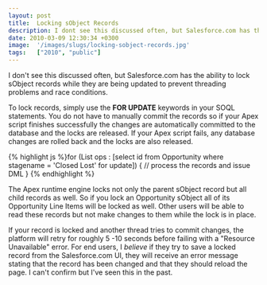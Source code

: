 ```yaml
---
layout: post
title:  Locking sObject Records
description: I dont see this discussed often, but Salesforce.com has the ability to lock sObject records while they are being updated to prevent threading problems and race conditions. To lock records, simply use the FOR UPDATE keywords in your SOQL statements. You do not have to manually commit the records so if your Apex script finishes successfully the changes are automatically committed to the database and the locks are released. If your Apex script fails, any database changes are rolled back and the loc
date: 2010-03-09 12:30:34 +0300
image:  '/images/slugs/locking-sobject-records.jpg'
tags:   ["2010", "public"]
---
```

<p>I don't see this discussed often, but Salesforce.com has the ability to lock sObject records while they are being updated to prevent threading problems and race conditions.</p><p style="clear: both">To lock records, simply use the <strong>FOR UPDATE</strong> keywords in your SOQL statements. You do not have to manually commit the records so if your Apex script finishes successfully the changes are automatically committed to the database and the locks are released. If your Apex script fails, any database changes are rolled back and the locks are also released.</p>
{% highlight js %}for (List<opportunity> ops : [select id from Opportunity
  where stagename = 'Closed Lost' for update]) {
	// process the records and issue DML
}
{% endhighlight %}
<p style="clear: both">The Apex runtime engine locks not only the parent sObject record but all child records as well. So if you lock an Opportunity sObject all of its Opportunity Line Items will be locked as well. Other users will be able to read these records but not make changes to them while the lock is in place.</p><p style="clear: both">If your record is locked and another thread tries to commit changes, the platform will retry for roughly 5 -10 seconds before failing with a "Resource Unavailable" error. For end users, I <em>believe</em> if they try to save a locked record from the Salesforce.com UI, they will receive an error message stating that the record has been changed and that they should reload the page. I can't confirm but I've seen this in the past.</p><br class="final-break" style="clear: both" />
